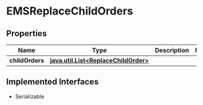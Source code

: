 

# EMSReplaceChildOrders


## Properties

Name | Type | Description | Notes
------------ | ------------- | ------------- | -------------
**childOrders** | [**java.util.List&lt;ReplaceChildOrder&gt;**](ReplaceChildOrder.md) |  | 


## Implemented Interfaces

* Serializable


